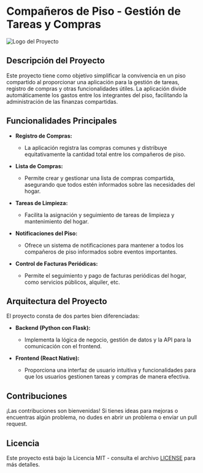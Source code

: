 # Compañeros de Piso - Gestión de Tareas y Compras

![Logo del Proyecto](url_del_logo.png)

## Descripción del Proyecto

Este proyecto tiene como objetivo simplificar la convivencia en un piso compartido al proporcionar una aplicación para la gestión de tareas, registro de compras y otras funcionalidades útiles. La aplicación divide automáticamente los gastos entre los integrantes del piso, facilitando la administración de las finanzas compartidas.

## Funcionalidades Principales

- **Registro de Compras:**
  - La aplicación registra las compras comunes y distribuye equitativamente la cantidad total entre los compañeros de piso.

- **Lista de Compras:**
  - Permite crear y gestionar una lista de compras compartida, asegurando que todos estén informados sobre las necesidades del hogar.

- **Tareas de Limpieza:**
  - Facilita la asignación y seguimiento de tareas de limpieza y mantenimiento del hogar.

- **Notificaciones del Piso:**
  - Ofrece un sistema de notificaciones para mantener a todos los compañeros de piso informados sobre eventos importantes.

- **Control de Facturas Periódicas:**
  - Permite el seguimiento y pago de facturas periódicas del hogar, como servicios públicos, alquiler, etc.

## Arquitectura del Proyecto

El proyecto consta de dos partes bien diferenciadas:

- **Backend (Python con Flask):**
  - Implementa la lógica de negocio, gestión de datos y la API para la comunicación con el frontend.

- **Frontend (React Native):**
  - Proporciona una interfaz de usuario intuitiva y funcionalidades para que los usuarios gestionen tareas y compras de manera efectiva.

## Contribuciones

¡Las contribuciones son bienvenidas! Si tienes ideas para mejoras o encuentras algún problema, no dudes en abrir un problema o enviar un pull request.

## Licencia

Este proyecto está bajo la Licencia MIT - consulta el archivo [LICENSE](LICENSE) para más detalles.
